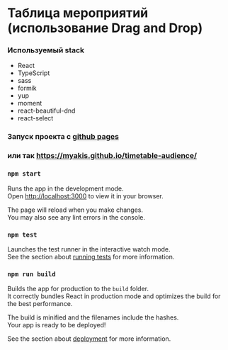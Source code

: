 # Таблица мероприятий (использование Drag and Drop)

### Используемый stack

- React
- TypeScript
- sass
- formik
- yup
- moment
- react-beautiful-dnd
- react-select



### Запуск проекта с  [github pages](https://myakis.github.io/timetable-audience/)

###  или так https://myakis.github.io/timetable-audience/

### `npm start`

Runs the app in the development mode.\
Open [http://localhost:3000](http://localhost:3000) to view it in your browser.

The page will reload when you make changes.\
You may also see any lint errors in the console.

### `npm test`

Launches the test runner in the interactive watch mode.\
See the section about [running tests](https://facebook.github.io/create-react-app/docs/running-tests) for more information.

### `npm run build`

Builds the app for production to the `build` folder.\
It correctly bundles React in production mode and optimizes the build for the best performance.

The build is minified and the filenames include the hashes.\
Your app is ready to be deployed!

See the section about [deployment](https://facebook.github.io/create-react-app/docs/deployment) for more information.


